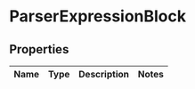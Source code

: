 # ParserExpressionBlock

## Properties
Name | Type | Description | Notes
------------ | ------------- | ------------- | -------------
